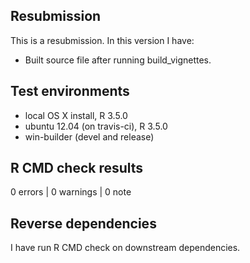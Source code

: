 ## Resubmission
This is a resubmission. In this version I have:
* Built source file after running build_vignettes.

## Test environments
* local OS X install, R 3.5.0
* ubuntu 12.04 (on travis-ci), R 3.5.0
* win-builder (devel and release)

## R CMD check results

0 errors | 0 warnings | 0 note


## Reverse dependencies
 I have run R CMD check on downstream dependencies.
  


